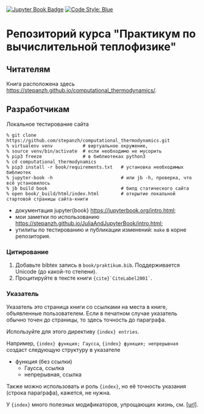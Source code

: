 [![Jupyter Book Badge](https://jupyterbook.org/badge.svg)](https://stepanzh.github.io/JuliaAndJupyterBook/)
[![Code Style: Blue](https://img.shields.io/badge/code%20style-blue-4495d1.svg)](https://github.com/invenia/BlueStyle)

# Репозиторий курса "Практикум по вычислительной теплофизике"

## Читателям
Книга расположена здесь https://stepanzh.github.io/computational_thermodynamics/.

## Разработчикам

Локальное тестирование сайта

```console
% git clone https://github.com/stepanzh/computational_thermodynamics.git
% virtualenv venv           # виртуальное окружение,
% source venv/bin/activate  # если необходимо не мусорить
% pip3 freeze               # в библиотеках python3
% cd computational_thermodynamics
% pip3 install -r book/requirements.txt   # установка необходимых библиотек
% jupyter-book -h                         # или jb -h, проверка, что всё установилось
% jb build book                           # билд статического сайта
% open book/_build/html/index.html        # открытие локальной стартовой страницы сайта-книги
```

- документация jupyter{book} https://jupyterbook.org/intro.html;
- мои заметки по использованию https://stepanzh.github.io/JuliaAndJupyterBook/intro.html;
- утилиты по тестированию и публикации изменений: `make` в корне репозитория. 

### Цитирование

1. Добавьте bibtex запись в `book/praktikum.bib`. Поддерживается Unicode (до какой-то степени).
2. Процитируйте в тексте книги ``` {cite}`CiteLabel2001` ```.

### Указатель

Указатель это страница книги со ссылками на места в книге, объявленные пользователем. Если в печатном случае указатель обычно точен до страницы, то здесь точность до параграфа.

Используйте для этого директиву `{index} entries`.

Например, `{index} функция; Гаусса`, `{index} функция; непрерывная` создаст следующую структуру в указателе

- функция (без ссылки)
    - Гаусса, ссылка
    - непрерывная, ссылка

Также можно использовать и роль `{index}`, но её точность указания (строка параграфа), кажется, не нужна.

У `{index}` много полезных модификаторов, упрощающих жизнь, см. [[url]](https://www.sphinx-doc.org/en/1.4.9/markup/misc.html?highlight=index#index-generating-markup).

